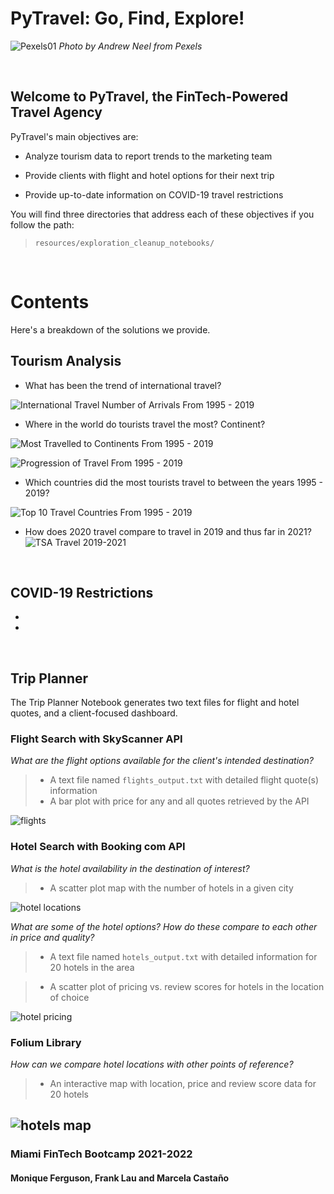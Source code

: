 # PyTravel: Go, Find, Explore!

![Pexels01](resources/images/pexels-andrew-neel-2859169.jpg)
*Photo by Andrew Neel from Pexels*


<br>

## Welcome to PyTravel, the FinTech-Powered Travel Agency

PyTravel's main objectives are:

* Analyze tourism data to report trends to the marketing team

* Provide clients with flight and hotel options for their next trip

* Provide up-to-date information on COVID-19 travel restrictions

You will find three directories that address each of these objectives if you follow the path:

> `resources/exploration_cleanup_notebooks/`

<br>

# Contents

Here's a breakdown of the solutions we provide.

## Tourism Analysis

*  What has been the trend of international travel?

![International Travel Number of Arrivals From 1995 - 2019](resources/exploration_cleanup_notebooks/travel_analysis/scattergeo_number_arrivals_per_year.png)

*  Where in the world do tourists travel the most? Continent?

![Most Travelled to Continents From 1995 - 2019](resources/exploration_cleanup_notebooks/travel_analysis/most_travelled_to_continents.png)

![Progression of Travel From 1995 - 2019](resources/exploration_cleanup_notebooks/travel_analysis/progression_of_travel.png)

*  Which countries did the most tourists travel to between the years 1995 - 2019?

![Top 10 Travel Countries From 1995 - 2019](resources/exploration_cleanup_notebooks/travel_analysis/top_10_countries.png)

*  How does 2020 travel compare to travel in 2019 and thus far in 2021?
![TSA Travel 2019-2021](resources/exploration_cleanup_notebooks/travel_analysis/tsa.png)


<br>

## COVID-19 Restrictions

* 
*

<br>



## Trip Planner

The Trip Planner Notebook generates two text files for flight and hotel quotes, and a client-focused dashboard.

### Flight Search with SkyScanner API

*What are the flight options available for the client's intended destination?*

>   * A text file named `flights_output.txt` with detailed flight quote(s) information
>   * A bar plot with price for any and all quotes retrieved by the API

![flights](resources/exploration_cleanup_notebooks/flights_and_hotels/flights.png)


### Hotel Search with Booking com API

*What is the hotel availability in the destination of interest?*

>   * A scatter plot map with the number of hotels in a given city

![hotel locations](resources/exploration_cleanup_notebooks/flights_and_hotels/hotel_locations.png)

*What are some of the hotel options? How do these compare to each other in price and quality?*

> * A text file named `hotels_output.txt` with detailed information for 20 hotels in the area

> * A scatter plot of pricing vs. review scores for hotels in the location of choice

![hotel pricing](resources/exploration_cleanup_notebooks/flights_and_hotels/hotel_pricing.png)

### Folium Library

*How can we compare hotel locations with other points of reference?*

>   * An interactive map with location, price and review score data for 20 hotels

![hotels map](resources/exploration_cleanup_notebooks/flights_and_hotels/hotels_map.png)
---

### Miami FinTech Bootcamp 2021-2022

#### Monique Ferguson, Frank Lau and Marcela Castaño